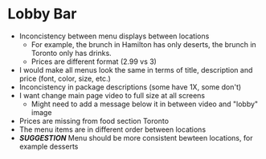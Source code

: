 # Lobby Bar

- Inconcistency between menu displays between locations
  - For example, the brunch in Hamilton has only deserts, the brunch in Toronto only has drinks.
  - Prices are different format (2.99 vs 3)
- I would make all menus look the same in terms of title, description and price (font, color, size, etc.)
- Inconcistency in package descriptions (some have 1X, some don't)
- I want change main page video to full size at all screens
  - Might need to add a message below it in between video and "lobby" image
- Prices are missing from food section Toronto
- The menu items are in different order between locations
- ***SUGGESTION*** Menu should be more consistent bewteen locations, for example desserts
